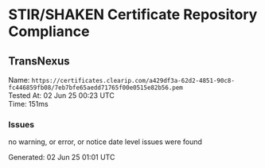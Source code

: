 # STIR/SHAKEN Certificate Repository Compliance

## TransNexus

Name: `https://certificates.clearip.com/a429df3a-62d2-4851-90c8-fc446859fb08/7eb7bfe65aedd71765f00e0515e82b56.pem`\
Tested At: 02 Jun 25 00:23 UTC\
Time: 151ms

### Issues

no warning, or error, or notice date level issues were found

Generated: 02 Jun 25 01:01 UTC